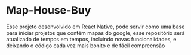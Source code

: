 # Map-House-Buy
Esse projeto desenvolvido em React Native, pode servir como uma base para iniciar projetos que contém mapas do google, esse repositório será atualizado de tempos em tempos, incluindo novas funcionalidades, e deixando o código cada vez mais bonito e de fácil compreensão 
